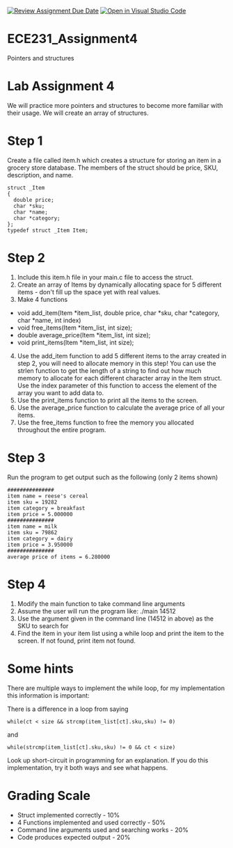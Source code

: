 [![Review Assignment Due Date](https://classroom.github.com/assets/deadline-readme-button-22041afd0340ce965d47ae6ef1cefeee28c7c493a6346c4f15d667ab976d596c.svg)](https://classroom.github.com/a/kLjJ9ncW)
[![Open in Visual Studio Code](https://classroom.github.com/assets/open-in-vscode-2e0aaae1b6195c2367325f4f02e2d04e9abb55f0b24a779b69b11b9e10269abc.svg)](https://classroom.github.com/online_ide?assignment_repo_id=20717417&assignment_repo_type=AssignmentRepo)
# ECE231_Assignment4
Pointers and structures
# Lab Assignment 4
We will practice more pointers and structures to become more familiar with their usage.  We will create an array of structures.

# Step 1
Create a file called item.h which creates a structure for storing an item in a grocery store database.  The members of the struct should be price, SKU, description, and name.  
```
struct _Item
{
  double price;
  char *sku;
  char *name;
  char *category;
};
typedef struct _Item Item;
```

# Step 2
1. Include this item.h file in your main.c file to access the struct.  
2. Create an array of Items by dynamically allocating space for 5 different items - don't fill up the space yet with real values.
3. Make 4 functions
  - void add_item(Item *item_list, double price, char *sku, char *category, char *name, int index)
  - void free_items(Item *item_list, int size);
  - double average_price(Item *item_list, int size);
  - void print_items(Item *item_list, int size);
4. Use the add_item function to add 5 different items to the array created in step 2, you will need to allocate memory in this step! You can use the strlen function to get the length of a string to find out how much memory to allocate for each different character array in the Item struct.  Use the index parameter of this function to access the element of the array you want to add data to.
5. Use the print_items function to print all the items to the screen.
6. Use the average_price function to calculate the average price of all your items.
7. Use the free_items function to free the memory you allocated throughout the entire program.

# Step 3
Run the program to get output such as the following (only 2 items shown)
```
###############
item name = reese's cereal
item sku = 19282
item category = breakfast
item price = 5.000000
###############
item name = milk
item sku = 79862
item category = dairy
item price = 3.950000
###############
average price of items = 6.280000
```

# Step 4
1. Modify the main function to take command line arguments
2. Assume the user will run the program like: ./main 14512
3. Use the argument given in the command line (14512 in above) as the SKU to search for
4. Find the item in your item list using a while loop and print the item to the screen.  If not found, print item not found.  

# Some hints
There are multiple ways to implement the while loop, for my implementation this information is important:

There is a difference in a loop from saying
```
while(ct < size && strcmp(item_list[ct].sku,sku) != 0)
```
and

```
while(strcmp(item_list[ct].sku,sku) != 0 && ct < size)
```
Look up short-circuit in programming for an explanation.  If you do this implementation, try it both ways and see what happens.

# Grading Scale
- Struct implemented correctly - 10%
- 4 Functions implemented and used correctly - 50%
- Command line arguments used and searching works - 20%
- Code produces expected output - 20%

